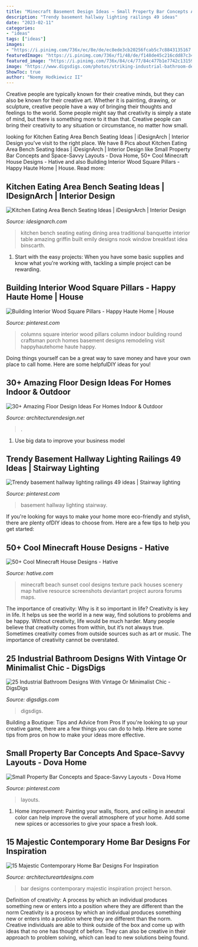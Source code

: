 ```yaml
---
title: "Minecraft Basement Design Ideas ~ Small Property Bar Concepts And Space-savvy Layouts"
description: "Trendy basement hallway lighting railings 49 ideas"
date: "2023-02-11"
categories:
- "ideas"
tags: ["ideas"]
images:
- "https://i.pinimg.com/736x/ec/8e/de/ec8ede3cb20256fcab5c7c8843135167.jpg"
featuredImage: "https://i.pinimg.com/736x/f1/48/de/f148de45c216cdd87c34a27dab750fa2.jpg"
featured_image: "https://i.pinimg.com/736x/84/c4/77/84c477b1e7742c1315978b96e08f193a.jpg"
image: "https://www.digsdigs.com/photos/striking-industrial-bathroom-designs-25.jpg"
ShowToc: true
author: "Noemy Hodkiewicz II"
---
```



Creative people are typically known for their creative minds, but they can also be known for their creative art. Whether it is painting, drawing, or sculpture, creative people have a way of bringing their thoughts and feelings to the world. Some people might say that creativity is simply a state of mind, but there is something more to it than that. Creative people can bring their creativity to any situation or circumstance, no matter how small.

	

		
looking for Kitchen Eating Area Bench Seating Ideas | iDesignArch | Interior Design you've visit to the right place. We have 8 Pics about Kitchen Eating Area Bench Seating Ideas | iDesignArch | Interior Design like Small Property Bar Concepts and Space-Savvy Layouts - Dova Home, 50+ Cool Minecraft House Designs - Hative and also Building Interior Wood Square Pillars - Happy Haute Home | House. Read more:
		
    
## Kitchen Eating Area Bench Seating Ideas | IDesignArch | Interior Design

<img loading=lazy src="https://www.idesignarch.com/wp-content/uploads/Kitchen-Bench-Seating-Ideas_8.jpg" onerror="this.onerror=null;this.src='https://tse3.mm.bing.net/th?id=OIP.Ti7eAF9qtKxf-H3s9y6HzAHaJ4&amp;pid=15.1';" alt="Kitchen Eating Area Bench Seating Ideas | iDesignArch | Interior Design">

_Source: idesignarch.com_

>kitchen bench seating eating dining area traditional banquette interior table amazing griffin built emily designs nook window breakfast idea binscarth. 

	

1. Start with the easy projects: When you have some basic supplies and know what you're working with, tackling a simple project can be rewarding.

    
## Building Interior Wood Square Pillars - Happy Haute Home | House

<img loading=lazy src="https://i.pinimg.com/736x/ec/8e/de/ec8ede3cb20256fcab5c7c8843135167.jpg" onerror="this.onerror=null;this.src='https://tse1.mm.bing.net/th?id=OIP.DdXeUsYIi_-xN1VOycvWHAHaL1&amp;pid=15.1';" alt="Building Interior Wood Square Pillars - Happy Haute Home | House">

_Source: pinterest.com_

>columns square interior wood pillars column indoor building round craftsman porch homes basement designs remodeling visit happyhautehome haute happy. 

	

Doing things yourself can be a great way to save money and have your own place to call home. Here are some helpfulDIY ideas for you!

    
## 30+ Amazing Floor Design Ideas For Homes Indoor &amp; Outdoor

<img loading=lazy src="https://cdn.architecturendesign.net/wp-content/uploads/2015/08/AD-Indoor-Outdoor-Floor-Design-Ideas-21.jpg" onerror="this.onerror=null;this.src='https://tse4.mm.bing.net/th?id=OIP.K8DN2tCv0pbdZ-JeeS_u-gHaLH&amp;pid=15.1';" alt="30+ Amazing Floor Design Ideas For Homes Indoor &amp; Outdoor">

_Source: architecturendesign.net_

>. 

	

1. Use big data to improve your business model

    
## Trendy Basement Hallway Lighting Railings 49 Ideas | Stairway Lighting

<img loading=lazy src="https://i.pinimg.com/736x/84/c4/77/84c477b1e7742c1315978b96e08f193a.jpg" onerror="this.onerror=null;this.src='https://tse2.mm.bing.net/th?id=OIP.jIiG4wFGSfgHGTdfBbdlJAAAAA&amp;pid=15.1';" alt="Trendy basement hallway lighting railings 49 ideas | Stairway lighting">

_Source: pinterest.com_

>basement hallway lighting stairway. 

	

If you're looking for ways to make your home more eco-friendly and stylish, there are plenty ofDIY ideas to choose from. Here are a few tips to help you get started: 

    
## 50+ Cool Minecraft House Designs - Hative

<img loading=lazy src="https://hative.com/wp-content/uploads/2014/02/minecraft-houses/minecraft-beach-sunset-36.jpg" onerror="this.onerror=null;this.src='https://tse2.mm.bing.net/th?id=OIP.980uUvxUvjgFYrMcsDPMtwHaD8&amp;pid=15.1';" alt="50+ Cool Minecraft House Designs - Hative">

_Source: hative.com_

>minecraft beach sunset cool designs texture pack houses scenery map hative resource screenshots deviantart project aurora forums maps. 

	

The importance of creativity: Why is it so important in life?
Creativity is key in life. It helps us see the world in a new way, find solutions to problems and be happy. Without creativity, life would be much harder. Many people believe that creativity comes from within, but it’s not always true. Sometimes creativity comes from outside sources such as art or music. The importance of creativity cannot be overstated.

    
## 25 Industrial Bathroom Designs With Vintage Or Minimalist Chic - DigsDigs

<img loading=lazy src="https://www.digsdigs.com/photos/striking-industrial-bathroom-designs-25.jpg" onerror="this.onerror=null;this.src='https://tse1.mm.bing.net/th?id=OIP.B0fN0g9fs3P-pmISf_WvFwHaNK&amp;pid=15.1';" alt="25 Industrial Bathroom Designs With Vintage Or Minimalist Chic - DigsDigs">

_Source: digsdigs.com_

>digsdigs. 

	

Building a Boutique: Tips and Advice from Pros
If you're looking to up your creative game, there are a few things you can do to help. Here are some tips from pros on how to make your ideas more effective.

    
## Small Property Bar Concepts And Space-Savvy Layouts - Dova Home

<img loading=lazy src="https://i.pinimg.com/736x/f1/48/de/f148de45c216cdd87c34a27dab750fa2.jpg" onerror="this.onerror=null;this.src='https://tse1.mm.bing.net/th?id=OIP.jbkMZVuQLnketac2yPuWvgHaJ4&amp;pid=15.1';" alt="Small Property Bar Concepts and Space-Savvy Layouts - Dova Home">

_Source: pinterest.com_

>layouts. 

	

1. Home improvement: Painting your walls, floors, and ceiling in aneutral color can help improve the overall atmosphere of your home. Add some new spices or accessories to give your space a fresh look. 

    
## 15 Majestic Contemporary Home Bar Designs For Inspiration

<img loading=lazy src="https://www.architectureartdesigns.com/wp-content/uploads/2014/11/15-Majestic-Contemporary-Home-Bar-Designs-For-Inspiration-9-630x420.jpg" onerror="this.onerror=null;this.src='https://tse4.mm.bing.net/th?id=OIP.ywfcVSgoRSP7zWrb6iQnKAHaE8&amp;pid=15.1';" alt="15 Majestic Contemporary Home Bar Designs For Inspiration">

_Source: architectureartdesigns.com_

>bar designs contemporary majestic inspiration project herson. 

	

Definition of creativity: A process by which an individual produces something new or enters into a position where they are different than the norm
Creativity is a process by which an individual produces something new or enters into a position where they are different than the norm. Creative individuals are able to think outside of the box and come up with ideas that no one has thought of before. They can also be creative in their approach to problem solving, which can lead to new solutions being found.


